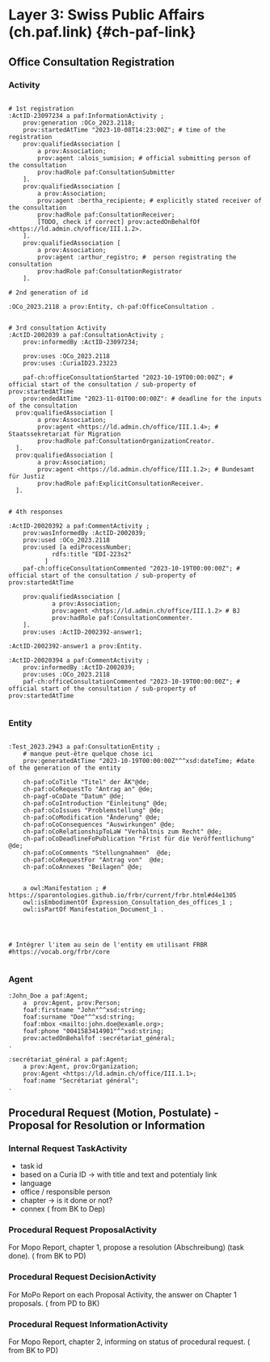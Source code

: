 # Layer 3: Swiss Public Affairs (ch.paf.link) {#ch-paf-link}

## Office Consultation Registration
### Activity
<aside class="example">

```turtle

# 1st registration
:ActID-23097234 a paf:InformationActivity ;
  	prov:generation :OCo_2023.2118;
	prov:startedAtTime "2023-10-08T14:23:00Z"; # time of the registration
    prov:qualifiedAssociation [
        a prov:Association;
        prov:agent :alois_sumision; # official submitting person of the consultation
        prov:hadRole paf:ConsultationSubmitter
    ].
    prov:qualifiedAssociation [
        a prov:Association;
        prov:agent :bertha_recipiente; # explicitly stated receiver of the consultation
        prov:hadRole paf:ConsultationReceiver;
        [TODO, check if correct] prov:actedOnBehalfOf <https://ld.admin.ch/office/III.1.2>.
    ].
    prov:qualifiedAssociation [
        a prov:Association;
        prov:agent :arthur_registro; #  person registrating the consultation
        prov:hadRole paf:ConsultationRegistrator
    ].

# 2nd generation of id

:OCo_2023.2118 a prov:Entity, ch-paf:OfficeConsultation .


# 3rd consultation Activity
:ActID-2002039 a paf:ConsultationActivity ;
	prov:informedBy :ActID-23097234;

	prov:uses :OCo_2023.2118
	prov:uses :CuriaID23.23223

	paf-ch:officeConsultationStarted "2023-10-19T00:00:00Z"; # official start of the consultation / sub-property of prov:startedAtTime
	prov:endedAtTime "2023-11-01T00:00:00Z": # deadline for the inputs of the consultation
  prov:qualifiedAssociation [
        a prov:Association;
        prov:agent <https://ld.admin.ch/office/III.1.4>; # Staatssekretariat für Migration
        prov:hadRole paf:ConsultationOrganizationCreator.
  ].
  prov:qualifiedAssociation [
        a prov:Association;
        prov:agent <https://ld.admin.ch/office/III.1.2>; # Bundesamt für Justiz
        prov:hadRole paf:ExplicitConsultationReceiver.
  ].


# 4th responses

:ActID-20020392 a paf:CommentActivity ;
	prov:wasInformedBy :ActID-2002039;
	prov:used :OCo_2023.2118
	prov:used [a ediProcessNumber;
			rdfs:title "EDI-223s2"
		  ]
	paf-ch:officeConsultationCommented "2023-10-19T00:00:00Z"; # official start of the consultation / sub-property of prov:startedAtTime

  	prov:qualifiedAssociation [
        	a prov:Association;
        	prov:agent <https://ld.admin.ch/office/III.1.2> # BJ
        	prov:hadRole paf:ConsultationCommenter.
  	].
	prov:uses :ActID-2002392-answer1;

:ActID-2002392-answer1 a prov:Entity.

:ActID-20020394 a paf:CommentActivity ;
	prov:informedBy :ActID-2002039;
	prov:uses :OCo_2023.2118
	paf-ch:officeConsultationCommented "2023-10-19T00:00:00Z"; # official start of the consultation / sub-property of prov:startedAtTime


```
</aside>

### Entity

<aside class="example">

```turtle

:Test_2023.2943 a paf:ConsultationEntity ;
	# manque peut-être quelque chose ici 
	prov:generatedAtTime "2023-10-19T00:00:00Z"^^xsd:dateTime; #date of the generation of the entity

	ch-paf:oCoTitle "Titel" der ÄK"@de;
	ch-paf:oCoRequestTo "Antrag an" @de;
	ch-pagf-oCoDate "Datum" @de;
	ch-paf:oCoIntroduction "Einleitung" @de;
	ch-paf:oCoIssues "Problemstellung" @de;
	ch-paf:oCoModification "Änderung" @de;
	ch-paf:oCoConsequences "Auswirkungen" @de;
	ch-paf:oCoRelationshipToLaW "Verhältnis zum Recht" @de;
	ch-paf:oCoDeadlineFoPublication "Frist für die Veröffentlichung"  @de;
	ch-paf:oCoComments "Stellungnahmen"  @de;
	ch-paf:oCoRequestFor "Antrag von"  @de;
	ch-paf:oCoAnnexes "Beilagen" @de;


	a owl:Manifestation ; # https://sparontologies.github.io/frbr/current/frbr.html#d4e1305
	owl:isEmbodimentOf Expression_Consultation_des_offices_1 ;
	owl:isPartOf Manifestation_Document_1 .




# Intégrer l'item au sein de l'entity em utilisant FRBR
#https://vocab.org/frbr/core


```
</aside>

### Agent

<aside class="example">

```turtle
:John_Doe a paf:Agent;
	a  prov:Agent, prov:Person;
	foaf:firstname "John"^^xsd:string;
	foaf:surname "Doe"^^xsd:string;
	foaf:mbox <mailto:john.doe@examle.org>;
	foaf:phone "0041583414901"^^xsd:string;
	prov:actedOnBehalfof :secrétariat_général;
.

:secrétariat_général a paf:Agent;
	a prov:Agent, prov:Organization;
	prov:Agent <https://ld.admin.ch/office/III.1.1>;
	foaf:name "Secrétariat général";
.
```
</aside>

## Procedural Request (Motion, Postulate) - Proposal for Resolution or Information

### Internal Request TaskActivity 
* task id
* based on a Curia ID -> with title and text and potentialy link
* language
* office / responsible person
* chapter -> is it done or not?
* connex 
( from BK to Dep)

### Procedural Request ProposalActivity
For Mopo Report, chapter 1, propose a resolution (Abschreibung) (task done).
( from BK to PD)


### Procedural Request DecisionActivity
For MoPo Report on each Proposal Activity, the answer on Chapter 1 proposals.
( from PD to BK)


### Procedural Request InformationActivity
For Mopo Report, chapter 2, informing on status of procedural request.
( from BK to PD)


